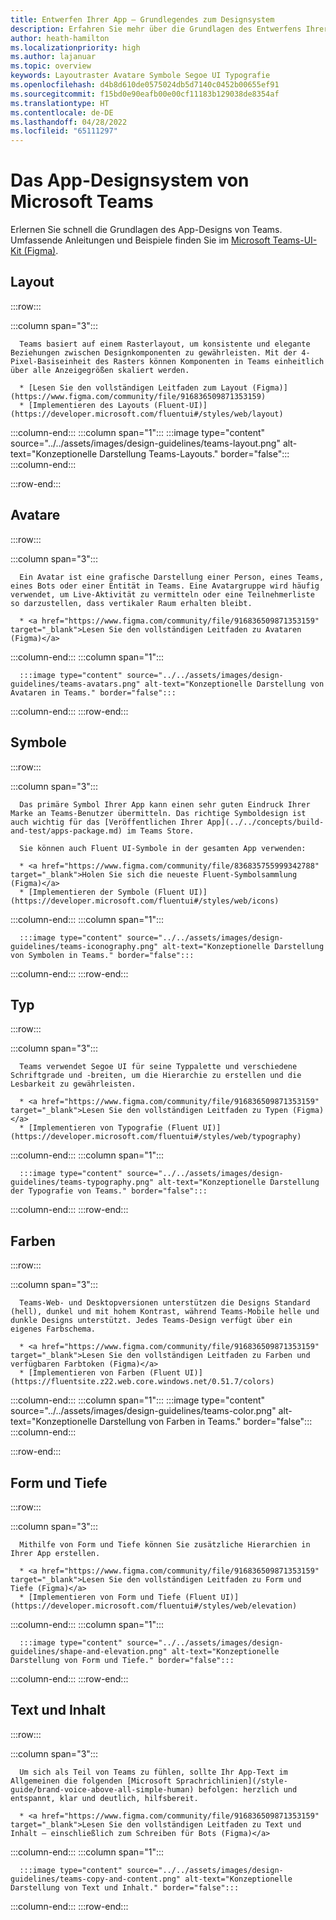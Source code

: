 ```yaml
---
title: Entwerfen Ihrer App – Grundlegendes zum Designsystem
description: Erfahren Sie mehr über die Grundlagen des Entwerfens Ihrer Microsoft Teams-App, einschließlich Avataren, Layout, Symbolen, Farbschemas und mehr.
author: heath-hamilton
ms.localizationpriority: high
ms.author: lajanuar
ms.topic: overview
keywords: Layoutraster Avatare Symbole Segoe UI Typografie
ms.openlocfilehash: d4b8d610de0575024db5d7140c0452b00655ef91
ms.sourcegitcommit: f15bd0e90eafb00e00cf11183b129038de8354af
ms.translationtype: HT
ms.contentlocale: de-DE
ms.lasthandoff: 04/28/2022
ms.locfileid: "65111297"
---
```

# <a name="microsoft-teams-app-design-system"></a>Das App-Designsystem von Microsoft Teams

Erlernen Sie schnell die Grundlagen des App-Designs von Teams. Umfassende Anleitungen und Beispiele finden Sie im <a href="https://www.figma.com/community/file/916836509871353159" target="_blank">Microsoft Teams-UI-Kit (Figma)</a>.

## <a name="layout"></a>Layout

:::row:::

   :::column span="3":::

      Teams basiert auf einem Rasterlayout, um konsistente und elegante Beziehungen zwischen Designkomponenten zu gewährleisten. Mit der 4-Pixel-Basiseinheit des Rasters können Komponenten in Teams einheitlich über alle Anzeigegrößen skaliert werden.

      * [Lesen Sie den vollständigen Leitfaden zum Layout (Figma)](https://www.figma.com/community/file/916836509871353159)
      * [Implementieren des Layouts (Fluent-UI)](https://developer.microsoft.com/fluentui#/styles/web/layout)

   :::column-end:::
   :::column span="1":::
      :::image type="content" source="../../assets/images/design-guidelines/teams-layout.png" alt-text="Konzeptionelle Darstellung Teams-Layouts." border="false":::
   :::column-end:::

:::row-end:::

## <a name="avatars"></a>Avatare

:::row:::

   :::column span="3":::

      Ein Avatar ist eine grafische Darstellung einer Person, eines Teams, eines Bots oder einer Entität in Teams. Eine Avatargruppe wird häufig verwendet, um Live-Aktivität zu vermitteln oder eine Teilnehmerliste so darzustellen, dass vertikaler Raum erhalten bleibt. 

      * <a href="https://www.figma.com/community/file/916836509871353159" target="_blank">Lesen Sie den vollständigen Leitfaden zu Avataren (Figma)</a>

   :::column-end:::
   :::column span="1":::

      :::image type="content" source="../../assets/images/design-guidelines/teams-avatars.png" alt-text="Konzeptionelle Darstellung von Avataren in Teams." border="false":::

   :::column-end:::
:::row-end:::

## <a name="icons"></a>Symbole

:::row:::

   :::column span="3":::

      Das primäre Symbol Ihrer App kann einen sehr guten Eindruck Ihrer Marke an Teams-Benutzer übermitteln. Das richtige Symboldesign ist auch wichtig für das [Veröffentlichen Ihrer App](../../concepts/build-and-test/apps-package.md) im Teams Store.

      Sie können auch Fluent UI-Symbole in der gesamten App verwenden:

      * <a href="https://www.figma.com/community/file/836835755999342788" target="_blank">Holen Sie sich die neueste Fluent-Symbolsammlung (Figma)</a>
      * [Implementieren der Symbole (Fluent UI)](https://developer.microsoft.com/fluentui#/styles/web/icons)

   :::column-end:::
   :::column span="1":::

      :::image type="content" source="../../assets/images/design-guidelines/teams-iconography.png" alt-text="Konzeptionelle Darstellung von Symbolen in Teams." border="false":::

   :::column-end:::
:::row-end:::

## <a name="type"></a>Typ

:::row:::

   :::column span="3":::

      Teams verwendet Segoe UI für seine Typpalette und verschiedene Schriftgrade und -breiten, um die Hierarchie zu erstellen und die Lesbarkeit zu gewährleisten.

      * <a href="https://www.figma.com/community/file/916836509871353159" target="_blank">Lesen Sie den vollständigen Leitfaden zu Typen (Figma)</a>
      * [Implementieren von Typografie (Fluent UI)](https://developer.microsoft.com/fluentui#/styles/web/typography)

   :::column-end:::
   :::column span="1":::

      :::image type="content" source="../../assets/images/design-guidelines/teams-typography.png" alt-text="Konzeptionelle Darstellung der Typografie von Teams." border="false":::

   :::column-end:::
:::row-end:::

## <a name="colors"></a>Farben

:::row:::

   :::column span="3":::

      Teams-Web- und Desktopversionen unterstützen die Designs Standard (hell), dunkel und mit hohem Kontrast, während Teams-Mobile helle und dunkle Designs unterstützt. Jedes Teams-Design verfügt über ein eigenes Farbschema.

      * <a href="https://www.figma.com/community/file/916836509871353159" target="_blank">Lesen Sie den vollständigen Leitfaden zu Farben und verfügbaren Farbtoken (Figma)</a>
      * [Implementieren von Farben (Fluent UI)](https://fluentsite.z22.web.core.windows.net/0.51.7/colors)

   :::column-end:::
   :::column span="1":::
      :::image type="content" source="../../assets/images/design-guidelines/teams-color.png" alt-text="Konzeptionelle Darstellung von Farben in Teams." border="false":::
   :::column-end:::

:::row-end:::

## <a name="shape-and-elevation"></a>Form und Tiefe

:::row:::

   :::column span="3":::

      Mithilfe von Form und Tiefe können Sie zusätzliche Hierarchien in Ihrer App erstellen. 

      * <a href="https://www.figma.com/community/file/916836509871353159" target="_blank">Lesen Sie den vollständigen Leitfaden zu Form und Tiefe (Figma)</a>
      * [Implementieren von Form und Tiefe (Fluent UI)](https://developer.microsoft.com/fluentui#/styles/web/elevation)

   :::column-end:::
   :::column span="1":::

      :::image type="content" source="../../assets/images/design-guidelines/shape-and-elevation.png" alt-text="Konzeptionelle Darstellung von Form und Tiefe." border="false":::

   :::column-end:::
:::row-end:::

## <a name="copy-and-content"></a>Text und Inhalt

:::row:::

   :::column span="3":::

      Um sich als Teil von Teams zu fühlen, sollte Ihr App-Text im Allgemeinen die folgenden [Microsoft Sprachrichlinien](/style-guide/brand-voice-above-all-simple-human) befolgen: herzlich und entspannt, klar und deutlich, hilfsbereit.

      * <a href="https://www.figma.com/community/file/916836509871353159" target="_blank">Lesen Sie den vollständigen Leitfaden zu Text und Inhalt – einschließlich zum Schreiben für Bots (Figma)</a>

   :::column-end:::
   :::column span="1":::

      :::image type="content" source="../../assets/images/design-guidelines/teams-copy-and-content.png" alt-text="Konzeptionelle Darstellung von Text und Inhalt." border="false":::

   :::column-end:::
:::row-end:::

